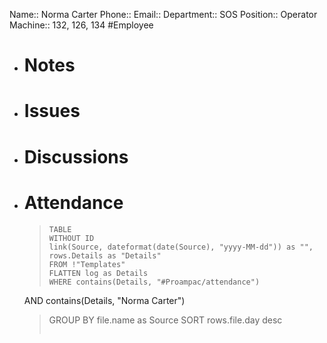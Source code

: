 Name:: Norma Carter
Phone:: 
Email:: 
Department:: SOS
Position:: Operator
Machine:: 132, 126, 134
#Employee
- # Notes
- # Issues
- # Discussions
- # Attendance
  
  > ```dataview
  > TABLE
  > WITHOUT ID
  > link(Source, dateformat(date(Source), "yyyy-MM-dd")) as "",
  > rows.Details as "Details"
  > FROM !"Templates"
  > FLATTEN log as Details
  > WHERE contains(Details, "#Proampac/attendance")
   AND contains(Details, "Norma Carter")
  > GROUP BY file.name as Source
  > SORT rows.file.day desc
  > ```